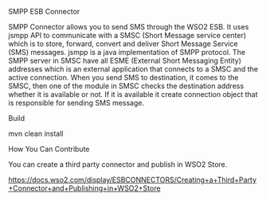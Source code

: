 
SMPP ESB Connector

SMPP Connector allows you to send SMS through the WSO2 ESB. It uses jsmpp API to communicate with a SMSC (Short Message service center) which is to store, forward, convert and deliver Short Message Service (SMS) messages. jsmpp is a java implementation of SMPP protocol. The SMPP server in SMSC have all ESME (External Short Messaging Entity) addresses which is an external application that connects to a SMSC and the active connection. When you send SMS to destination, it comes to the SMSC, then one of the module in SMSC checks the destination address whether it is available or not. If it is available it create connection object that is responsible for sending SMS message.

Build

mvn clean install


How You Can Contribute

You can create a third party connector and publish in WSO2 Store.

https://docs.wso2.com/display/ESBCONNECTORS/Creating+a+Third+Party+Connector+and+Publishing+in+WSO2+Store

